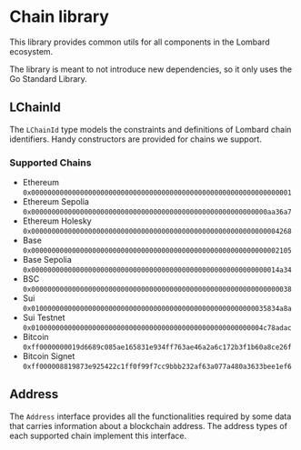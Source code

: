 # Chain library
This library provides common utils for all components in the Lombard ecosystem.

The library is meant to not introduce new dependencies, so it only uses the Go Standard Library.

## LChainId
The `LChainId` type models the constraints and definitions of Lombard chain identifiers. Handy constructors are provided for chains we support.

### Supported Chains

- Ethereum `0x0000000000000000000000000000000000000000000000000000000000000001`
- Ethereum Sepolia `0x0000000000000000000000000000000000000000000000000000000000aa36a7`
- Ethereum Holesky `0x0000000000000000000000000000000000000000000000000000000000004268`
- Base `0x0000000000000000000000000000000000000000000000000000000000002105`
- Base Sepolia `0x0000000000000000000000000000000000000000000000000000000000014a34`
- BSC `0x0000000000000000000000000000000000000000000000000000000000000038`
- Sui `0x0100000000000000000000000000000000000000000000000000000035834a8a`
- Sui Testnet `0x010000000000000000000000000000000000000000000000000000004c78adac`
- Bitcoin `0xff0000000019d6689c085ae165831e934ff763ae46a2a6c172b3f1b60a8ce26f`
- Bitcoin Signet `0xff000008819873e925422c1ff0f99f7cc9bbb232af63a077a480a3633bee1ef6`

## Address

The `Address` interface provides all the functionalities required by some data that carries information about a blockchain address. The address types of each supported chain implement this interface.